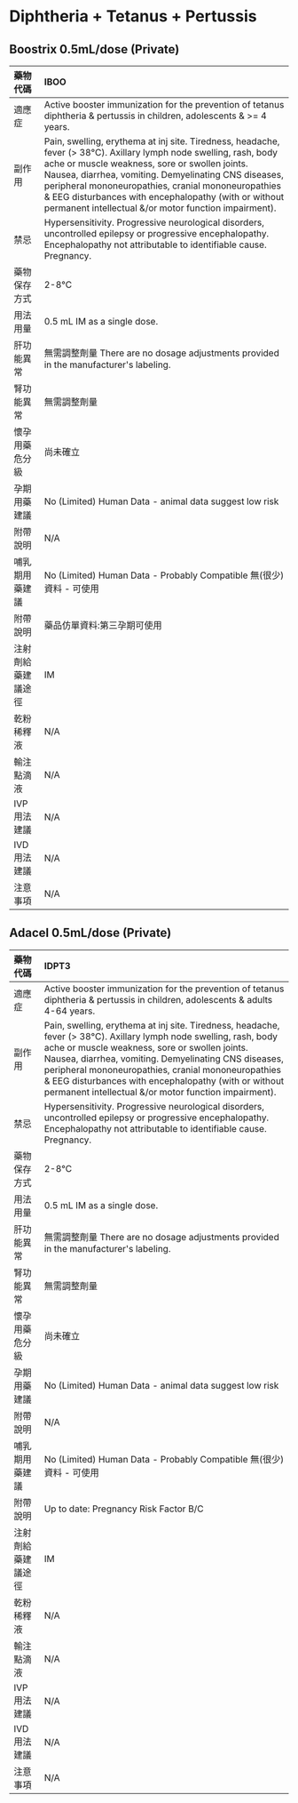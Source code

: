 # Diphtheria + Tetanus + Pertussis

## Boostrix 0.5mL/dose (Private)

| 藥物代碼           | IBOO                                                                                                                                                                                                                                                                                                                                                                                               |
|:-------------------|:---------------------------------------------------------------------------------------------------------------------------------------------------------------------------------------------------------------------------------------------------------------------------------------------------------------------------------------------------------------------------------------------------|
| 適應症             | Active booster immunization for the prevention of tetanus diphtheria & pertussis in children, adolescents & >=  4 years.                                                                                                                                                                                                                                                                           |
| 副作用             | Pain, swelling, erythema at inj site. Tiredness, headache, fever (> 38°C). Axillary lymph node swelling, rash, body ache or muscle weakness, sore or swollen joints. Nausea, diarrhea, vomiting. Demyelinating CNS diseases, peripheral mononeuropathies, cranial mononeuropathies & EEG disturbances with encephalopathy (with or without permanent intellectual &/or motor function impairment). |
| 禁忌               | Hypersensitivity. Progressive neurological disorders, uncontrolled epilepsy or progressive encephalopathy. Encephalopathy not attributable to identifiable cause. Pregnancy.                                                                                                                                                                                                                       |
| 藥物保存方式       | 2-8℃                                                                                                                                                                                                                                                                                                                                                                                               |
| 用法用量           | 0.5 mL IM as a single dose.                                                                                                                                                                                                                                                                                                                                                                        |
| 肝功能異常         | 無需調整劑量  There are no dosage adjustments provided in the manufacturer's labeling.                                                                                                                                                                                                                                                                                                             |
| 腎功能異常         | 無需調整劑量                                                                                                                                                                                                                                                                                                                                                                                       |
| 懷孕用藥危分級     | 尚未確立                                                                                                                                                                                                                                                                                                                                                                                           |
| 孕期用藥建議       | No (Limited) Human Data - animal data suggest low risk                                                                                                                                                                                                                                                                                                                                             |
| 附帶說明           | N/A                                                                                                                                                                                                                                                                                                                                                                                                |
| 哺乳期用藥建議     | No (Limited) Human Data - Probably Compatible 無(很少)資料 - 可使用                                                                                                                                                                                                                                                                                                                                |
| 附帶說明           | 藥品仿單資料:第三孕期可使用                                                                                                                                                                                                                                                                                                                                                                        |
| 注射劑給藥建議途徑 | IM                                                                                                                                                                                                                                                                                                                                                                                                 |
| 乾粉稀釋液         | N/A                                                                                                                                                                                                                                                                                                                                                                                                |
| 輸注點滴液         | N/A                                                                                                                                                                                                                                                                                                                                                                                                |
| IVP 用法建議       | N/A                                                                                                                                                                                                                                                                                                                                                                                                |
| IVD 用法建議       | N/A                                                                                                                                                                                                                                                                                                                                                                                                |
| 注意事項           | N/A                                                                                                                                                                                                                                                                                                                                                                                                |

## Adacel 0.5mL/dose (Private)

| 藥物代碼           | IDPT3                                                                                                                                                                                                                                                                                                                                                                                              |
|:-------------------|:---------------------------------------------------------------------------------------------------------------------------------------------------------------------------------------------------------------------------------------------------------------------------------------------------------------------------------------------------------------------------------------------------|
| 適應症             | Active booster immunization for the prevention of tetanus diphtheria & pertussis in children, adolescents & adults 4-64 years.                                                                                                                                                                                                                                                                     |
| 副作用             | Pain, swelling, erythema at inj site. Tiredness, headache, fever (> 38°C). Axillary lymph node swelling, rash, body ache or muscle weakness, sore or swollen joints. Nausea, diarrhea, vomiting. Demyelinating CNS diseases, peripheral mononeuropathies, cranial mononeuropathies & EEG disturbances with encephalopathy (with or without permanent intellectual &/or motor function impairment). |
| 禁忌               | Hypersensitivity. Progressive neurological disorders, uncontrolled epilepsy or progressive encephalopathy. Encephalopathy not attributable to identifiable cause. Pregnancy.                                                                                                                                                                                                                       |
| 藥物保存方式       | 2-8℃                                                                                                                                                                                                                                                                                                                                                                                               |
| 用法用量           | 0.5 mL IM as a single dose.                                                                                                                                                                                                                                                                                                                                                                        |
| 肝功能異常         | 無需調整劑量  There are no dosage adjustments provided in the manufacturer's labeling.                                                                                                                                                                                                                                                                                                             |
| 腎功能異常         | 無需調整劑量                                                                                                                                                                                                                                                                                                                                                                                       |
| 懷孕用藥危分級     | 尚未確立                                                                                                                                                                                                                                                                                                                                                                                           |
| 孕期用藥建議       | No (Limited) Human Data - animal data suggest low risk                                                                                                                                                                                                                                                                                                                                             |
| 附帶說明           | N/A                                                                                                                                                                                                                                                                                                                                                                                                |
| 哺乳期用藥建議     | No (Limited) Human Data - Probably Compatible 無(很少)資料 - 可使用                                                                                                                                                                                                                                                                                                                                |
| 附帶說明           | Up to date: Pregnancy Risk Factor B/C                                                                                                                                                                                                                                                                                                                                                              |
| 注射劑給藥建議途徑 | IM                                                                                                                                                                                                                                                                                                                                                                                                 |
| 乾粉稀釋液         | N/A                                                                                                                                                                                                                                                                                                                                                                                                |
| 輸注點滴液         | N/A                                                                                                                                                                                                                                                                                                                                                                                                |
| IVP 用法建議       | N/A                                                                                                                                                                                                                                                                                                                                                                                                |
| IVD 用法建議       | N/A                                                                                                                                                                                                                                                                                                                                                                                                |
| 注意事項           | N/A                                                                                                                                                                                                                                                                                                                                                                                                |

